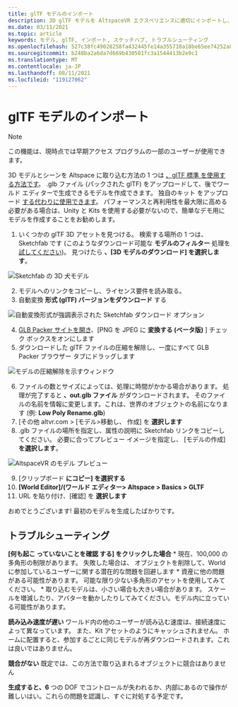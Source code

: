 ```yaml
---
title: glTF モデルのインポート
description: 3D glTF モデルを AltspaceVR エクスペリエンスに適切にインポートし、問題のトラブルシューティングを行う方法について説明します。
ms.date: 03/11/2021
ms.topic: article
keywords: モデル, glTF, インポート, スケッチハブ, トラブルシューティング
ms.openlocfilehash: 527c38fc49028258fa432445fe14a355710a18be65ee74252a8c39bc1bfe5190
ms.sourcegitcommit: b248ba2a6da7d669b430581fc3a1544413b2e9c1
ms.translationtype: MT
ms.contentlocale: ja-JP
ms.lasthandoff: 08/11/2021
ms.locfileid: "119127062"
---
```

# <a name="importing-gltf-models"></a>glTF モデルのインポート

> [!NOTE]
> この機能は、現時点では早期アクセス プログラムの一部のユーザーが使用できます。

3D モデルとシーンを Altspace に取り込む方法の 1 つは [、glTF 標準 を使用する方法です](https://en.wikipedia.org/wiki/GlTF)。 .glb ファイル (パックされた glTF) をアップロードして、後でワールド エディターで生成できるモデルを作成できます。 独自のキット をアップロード [する代わりに使用できます](uploading-custom-kits.md)。 パフォーマンスと再利用性を最大限に高める必要がある場合は、Unity と Kits を使用する必要がないので、簡単なデモ用にモデルを作成することをお勧めします。 

1. いくつかの glTF 3D アセットを見つける。 検索する場所の 1 つは、Sketchfab です (このようなダウンロード可能な **モデルのフィルター** 処理を [試してください](https://sketchfab.com/search?features=downloadable&q=low+poly+wolf&sort_by=-pertinence&type=models))。 見つけたら **、[3D モデルのダウンロード] を選択します**。

![Sketchfab の 3D 犬モデル](images/importing-models-img-01.png)

2. モデルへのリンクをコピーし、ライセンス要件を読み取る。 
3. 自動変換 **形式 (glTF) バージョンをダウンロード** する

![自動変換形式が強調表示された Sketchfab ダウンロード オプション](images/importing-models-img-02.png)

4. [GLB Packer サイトを開き](https://glb-packer.glitch.me)、[PNG を JPEG に **変換する (ベータ版)** ] チェック ボックスをオンにします
5. ダウンロードした glTF ファイルの圧縮を解除し、一度にすべて GLB Packer ブラウザー タブにドラッグします

![モデルの圧縮解除を示すウィンドウ](images/importing-models-img-03.png)

6. ファイルの数とサイズによっては、処理に時間がかかる場合があります。 処理が完了すると **、out.glb ファイル** がダウンロードされます。 そのファイルの名前を情報に変更します。これは、世界のオブジェクトの名前になります (例: **Low Poly Rename.glb**)
7. [その他 altvr.com > [モデル>移動し、[](https://account.altvr.com/users/sign_in) 作成] を **選択します**
8. .glb ファイルの場所を指定し、属性の説明に Sketchfab リンクをコピーしてください。 必要に合ってプレビュー イメージを指定し、 [モデルの作成] **を選択します**。

![AltspaceVR のモデル プレビュー](images/importing-models-img-04.png)

9. [クリップボード **にコピー] を選択する**
10. **[World Editor]/(ワールド エディター> Altspace > Basics > GLTF**
11. URL を貼り付け、[確認] を **選択します**

おめでとうございます! 最初のモデルを生成したばかりです。

## <a name="troubleshooting"></a>トラブルシューティング

**[何も起こ **っていないことを確認** する] をクリックした場合**
    * 現在、100,000 の多角形の制限があります。 失敗した場合は、 オブジェクトを削除して、World に参加しているユーザーに関する潜在的な問題を回避します
    * 資産に他の問題がある可能性があります。 可能な限り少ない多角形のアセットを使用してみてください。
    * 取り込むモデルは、小さい場合も大きい場合があります。 スケールを増減したり、アバターを動かしたりしてみてください。モデル内に立っている可能性があります。

**読み込み速度が遅い** ワールド内の他のユーザーが読み込む速度は、接続速度によって異なっています。 また、Kit アセットのようにキャッシュされません。 ホームに配置すると、参加するごとに同じモデルが再ダウンロードされます。これは良いではありません。

**競合がない** 既定では、この方法で取り込まれるオブジェクトに競合はありません

**生成すると、6** つの DOF でコントロールが失われるか、内部にあるので操作が難しいはい。これらの問題を認識し、すぐに対処する予定です。  